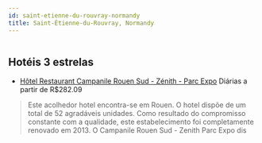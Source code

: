 ```yaml
---
id: saint-etienne-du-rouvray-normandy
title: Saint-Étienne-du-Rouvray, Normandy
---
```


<center><img src="http://photos.hotelbeds.com/giata/34/349423/349423a_hb_a_002.jpg" alt="" /></center>


## Hotéis 3 estrelas

-    [Hôtel Restaurant Campanile Rouen Sud - Zénith - Parc Expo](https://www.hurb.com/hoteis/saint-etienne-du-rouvray/hotel-restaurant-campanile-rouen-sud-zenith-parc-expo-JNP-JP043852?cmp=18055) Diárias a partir de R$282.09
   > Este acolhedor hotel encontra-se em Rouen. O hotel dispõe de um total de 52 agradáveis unidades. Como resultado do compromisso constante com a qualidade, este estabelecimento foi completamente renovado em 2013. O Campanile Rouen Sud - Zenith Parc Expo dis
